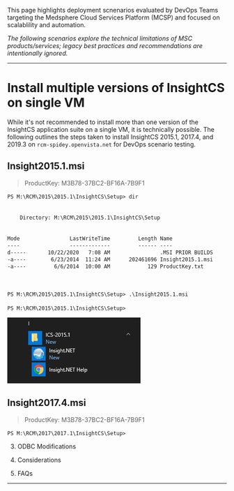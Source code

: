 This page highlights deployment scnenarios evaluated by DevOps Teams targeting the Medsphere Cloud Services Platform (MCSP) and focused on scalablility and automation.

_The following scenarios explore the technical limitations of MSC products/services; legacy best practices and recommendations are intentionally ignored._

---

# Install multiple versions of InsightCS on single VM
While it's not recommended to install more than one version of the InsightCS application suite on a single VM, it is technically possible.  The following outlines the steps taken to install InsightCS 2015.1, 2017.4, and 2019.3 on `rcm-spidey.openvista.net` for DevOps scenario testing.

## Insight2015.1.msi
> ProductKey: M3B78-37BC2-BF16A-7B9F1
```
PS M:\RCM\2015\2015.1\InsightCS\Setup> dir


    Directory: M:\RCM\2015\2015.1\InsightCS\Setup


Mode                LastWriteTime         Length Name                                                                                                        
----                -------------         ------ ----                                                                                                        
d-----       10/22/2020   7:08 AM                .MSI PRIOR BUILDS                                                                                           
-a----        6/23/2014  11:24 AM      202461696 Insight2015.1.msi                                                                                           
-a----         6/6/2014  10:00 AM            129 ProductKey.txt                                                                                              



PS M:\RCM\2015\2015.1\InsightCS\Setup> .\Insight2015.1.msi

PS M:\RCM\2015\2015.1\InsightCS\Setup>
```
![image.png](/.attachments/image-3ff57e6b-5316-43a0-9384-3e38a2818b62.png)

## Insight2017.4.msi

> ProductKey: M3B78-37BC2-BF16A-7B9F1
```
PS M:\RCM\2017\2017.1\InsightCS\Setup>
```




3. ODBC Modifications

3. Considerations

4. FAQs

---










